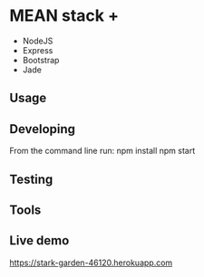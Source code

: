 

# MEAN stack +
- NodeJS
- Express
- Bootstrap
- Jade

## Usage

## Developing

From the command line run:
	npm install
	npm start

## Testing
	
## Tools

## Live demo

https://stark-garden-46120.herokuapp.com

